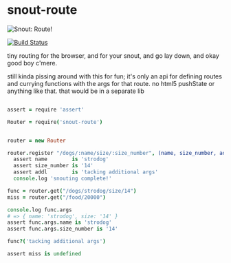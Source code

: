 # snout-route

![Snout:  Route!](http://i.imgur.com/tu7IGHX.jpg)

[![Build Status](https://travis-ci.org/natlownes/snout-route.png?branch=master)](https://travis-ci.org/natlownes/snout-route)

tiny routing for the browser, and for your snout, and go lay down, and okay good
boy c'mere.

still kinda pissing around with this for fun; it's only an api for defining
routes and currying functions with the args for that route.  no html5 pushState
or anything like that.  that would be in a separate lib

```coffeescript

assert = require 'assert'

Router = require('snout-route')


router = new Router

router.register "/dogs/:name/size/:size_number", (name, size_number, addl) ->
  assert name        is 'strodog'
  assert size_number is '14'
  assert addl        is 'tacking additional args'
  console.log 'snouting complete!'

func = router.get("/dogs/strodog/size/14")
miss = router.get("/food/20000")

console.log func.args
# => { name: 'strodog', size: '14' }
assert func.args.name is 'strodog'
assert func.args.size_number is '14'

func?('tacking additional args')

assert miss is undefined

```

